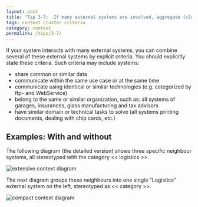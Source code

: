 ```yaml
---
layout: post
title: "Tip 3-7:  If many external systems are involved, aggregate (cluster) them by explicit criteria!"
tags: context cluster criteria
category: context
permalink: /tips/3-7/
---
```


If your system interacts with many external systems, you can combine several of
these external systems by explicit criteria. You should explicitly state these
criteria. Such criteria may include systems:

* share common or similar data
* communicate within the same use case or at the same time
* communicate using identical or similar technologies (e.g. categorized by ftp- and WebService)
* belong to the same or similar organization, such as: all systems of garages, insurances, glass manufacturing and tax advisors
* have similar domain or technical tasks to solve (all systems printing documents, dealing with chip cards, etc.)

## Examples: With and without
The following diagram (the detailed version) shows three specific neighbour
systems, all stereotyped with the category << logistics >>.


![extensive context diagram]({{site.imageurl}}/03-context-extensive.png)

The next diagram groups these neighbours into one single "Logistics" external system
on the left, stereotyped as << category >>.


![compact context diagram]({{site.imageurl}}/03-context-compact.png)
